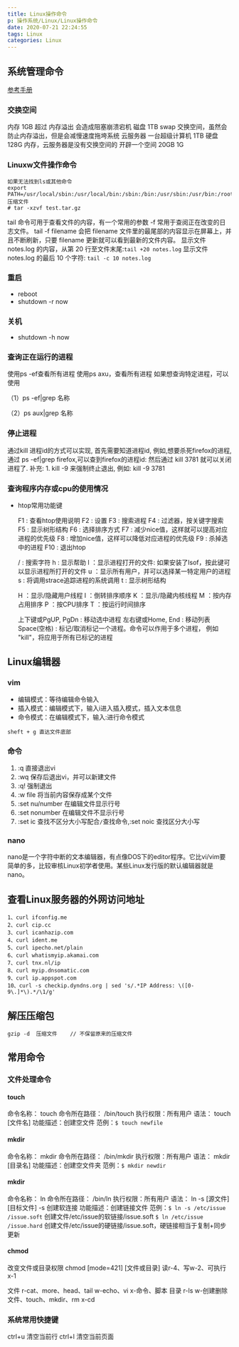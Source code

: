 ```yaml
---
title: Linux操作命令
p: 操作系统/Linux/Linux操作命令
date: 2020-07-21 22:24:55
tags: Linux
categories: Linux
---
```


## 系统管理命令

[参考手册](https://www.runoob.com/linux/linux-command-manual.html)

### 交换空间

内存 1GB 超过   内存溢出 会造成阻塞崩溃宕机
磁盘 1TB swap 交换空间，虽然会防止内存溢出，但是会减慢速度拖垮系统
云服务器    一台超级计算机 1TB 硬盘 128G 内存，云服务器是没有交换空间的
                开辟一个空间    20GB 1G

### Linuxw文件操作命令

```shell
如果无法找到ls或其他命令
export PATH=/usr/local/sbin:/usr/local/bin:/sbin:/bin:/usr/sbin:/usr/bin:/root/bin
压缩文件
# tar -xzvf test.tar.gz
```

tail 命令可用于查看文件的内容，有一个常用的参数 -f 常用于查阅正在改变的日志文件。
tail -f filename 会把 filename 文件里的最尾部的内容显示在屏幕上，并且不断刷新，只要 filename 更新就可以看到最新的文件内容。
显示文件 notes.log 的内容，从第 20 行至文件末尾:`tail +20 notes.log`
显示文件 notes.log 的最后 10 个字符: `tail -c 10 notes.log`

### 重启

- reboot
- shutdown -r now

### 关机

- shutdown -h now

### 查询正在运行的进程

使用ps -ef查看所有进程
使用ps axu，查看所有进程
如果想查询特定进程，可以使用

（1）ps -ef|grep 名称

（2）ps aux|grep 名称

### 停止进程

通过kill 进程id的方式可以实现,
首先需要知道进程id, 例如,想要杀死firefox的进程,通过 ps -ef|grep firefox,可以查到firefox的进程id:
然后通过 kill 3781 就可以关闭进程了.
补充: 1. kill -9 来强制终止退出, 例如: kill -9 3781

### 查询程序内存或cpu的使用情况

- htop常用功能键

    F1 : 查看htop使用说明
    F2 : 设置
    F3 : 搜索进程
    F4 : 过滤器，按关键字搜索
    F5 : 显示树形结构
    F6 : 选择排序方式
    F7 : 减少nice值，这样就可以提高对应进程的优先级
    F8 : 增加nice值，这样可以降低对应进程的优先级
    F9 : 杀掉选中的进程
    F10 : 退出htop

    / : 搜索字符
    h : 显示帮助
    l ：显示进程打开的文件: 如果安装了lsof，按此键可以显示进程所打开的文件
    u ：显示所有用户，并可以选择某一特定用户的进程
    s : 将调用strace追踪进程的系统调用
    t : 显示树形结构

    H ：显示/隐藏用户线程
    I ：倒转排序顺序
    K ：显示/隐藏内核线程
    M ：按内存占用排序
    P ：按CPU排序
    T ：按运行时间排序

    上下键或PgUP, PgDn : 移动选中进程
    左右键或Home, End : 移动列表
    Space(空格) : 标记/取消标记一个进程。命令可以作用于多个进程，
例如 "kill"，将应用于所有已标记的进程

## Linux编辑器

### vim

- 编辑模式：等待编辑命令输入
- 插入模式：编辑模式下，输入i进入插入模式，插入文本信息
- 命令模式：在编辑模式下，输入:进行命令模式

```vim
sheft + g 直达文件底部
```

### 命令

1. :q 直接退出vi
2. :wq 保存后退出vi，并可以新建文件
3. :q! 强制退出
4. :w file 将当前内容保存成某个文件
5. :set nu/number 在编辑文件显示行号
6. :set nonumber 在编辑文件不显示行号
7. :set ic 查找不区分大小写配合`/`查找命令,:set noic 查找区分大小写

### nano

nano是一个字符中断的文本编辑器，有点像DOS下的editor程序。它比vi/vim要简单的多，比较审核Linux初学者使用。某些Linux发行版的默认编辑器就是nano。

## 查看Linux服务器的外网访问地址

```linux
1、curl ifconfig.me
2、curl cip.cc
3、curl icanhazip.com
4、curl ident.me
5、curl ipecho.net/plain
6、curl whatismyip.akamai.com
7、curl tnx.nl/ip
8、curl myip.dnsomatic.com
9、curl ip.appspot.com
10、curl -s checkip.dyndns.org | sed 's/.*IP Address: \([0-9\.]*\).*/\1/g'
```

## 解压压缩包

```
gzip -d  压缩文件    // 不保留原来的压缩文件
```

## 常用命令

### 文件处理命令
#### touch

命令名称： touch
命令所在路径： /bin/touch
执行权限：所有用户
语法： touch [文件名]
功能描述：创建空文件
范例：`$ touch newfile`

#### mkdir

命令名称： mkdir
命令所在路径： /bin/mkdir
执行权限：所有用户
语法： mkdir [目录名]
功能描述：创建空文件夹
范例：`$ mkdir newdir`

#### mkdir

命令名称： ln
命令所在路径： /bin/ln
执行权限：所有用户
语法： ln -s [源文件] [目标文件]
          -s 创建软连接
功能描述：创建链接文件
范例：`$ ln -s /etc/issue /issue.soft`
      创建文件/etc/issue的软链接/issue.soft
      `$ ln /etc/issue /issue.hard`
      创建文件/etc/issue的硬链接/issue.soft，硬链接相当于复制+同步更新

#### chmod

改变文件或目录权限
chmod [mode=421] [文件或目录]
读r-4、写w-2、可执行x-1

文件
r-cat、more、head、tail
w-echo、vi
x-命令、脚本
目录
r-ls
w-创建删除文件、touch、mkdir、rm
x-cd

### 系统常用快捷键

ctrl+u 清空当前行
ctrl+l 清空当前页面
